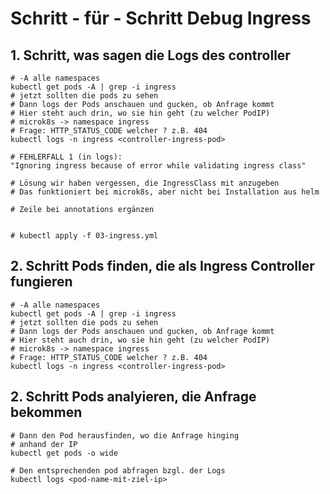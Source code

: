 # Schritt - für - Schritt Debug Ingress 

## 1. Schritt, was sagen die Logs des controller 

```
# -A alle namespaces 
kubectl get pods -A | grep -i ingress 
# jetzt sollten die pods zu sehen
# Dann logs der Pods anschauen und gucken, ob Anfrage kommt 
# Hier steht auch drin, wo sie hin geht (zu welcher PodIP) 
# microk8s -> namespace ingress 
# Frage: HTTP_STATUS_CODE welcher ? z.B. 404 
kubectl logs -n ingress <controller-ingress-pod> 

# FEHLERFALL 1 (in logs):
"Ignoring ingress because of error while validating ingress class" 

# Lösung wir haben vergessen, die IngressClass mit anzugeben 
# Das funktioniert bei microk8s, aber nicht bei Installation aus helm 

# Zeile bei annotations ergänzen 


# kubectl apply -f 03-ingress.yml 

```



## 2. Schritt Pods finden, die als Ingress Controller fungieren 

```
# -A alle namespaces 
kubectl get pods -A | grep -i ingress 
# jetzt sollten die pods zu sehen
# Dann logs der Pods anschauen und gucken, ob Anfrage kommt 
# Hier steht auch drin, wo sie hin geht (zu welcher PodIP) 
# microk8s -> namespace ingress 
# Frage: HTTP_STATUS_CODE welcher ? z.B. 404 
kubectl logs -n ingress <controller-ingress-pod> 
```

## 2. Schritt Pods analyieren, die Anfrage bekommen 

```
# Dann den Pod herausfinden, wo die Anfrage hinging 
# anhand der IP 
kubectl get pods -o wide 

# Den entsprechenden pod abfragen bzgl. der Logs
kubectl logs <pod-name-mit-ziel-ip>

```
